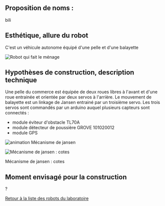 
## Proposition de noms : 

bili

## Esthétique, allure du robot

C'est un véhicule autonome équipé d'une pelle et d'une balayette

![Robot qui fait le ménage](../../robot_menage_croquis.jpg)	


## Hypothèses de construction, description technique

Une pelle du commerce est équipée de deux roues libres à l'avant et d'une roue entrainée et orientée par deux servos à l'arrière. Le mouvement de balayette est un linkage de Jansen entrainé par un troisième servo.
Les trois servos sont commandés par un arduino auquel plusieurs capteurs sont connectés :

- module éviteur d'obstacle TL70A
- module détecteur de poussière GROVE 101020012
- module GPS

![animation Mécanisme de jansen](../../Strandbeest-Walking-Animation.gif)


![Mécanisme de jansen : cotes](../../Jansen_linkage_cotes.png)


Mécanisme de jansen : cotes



## Moment envisagé pour la construction

?

[Retour à la liste des robots du laboratoire](.)
